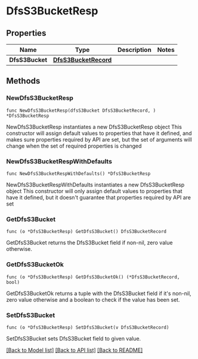 # DfsS3BucketResp

## Properties

Name | Type | Description | Notes
------------ | ------------- | ------------- | -------------
**DfsS3Bucket** | [**DfsS3BucketRecord**](DfsS3BucketRecord.md) |  | 

## Methods

### NewDfsS3BucketResp

`func NewDfsS3BucketResp(dfsS3Bucket DfsS3BucketRecord, ) *DfsS3BucketResp`

NewDfsS3BucketResp instantiates a new DfsS3BucketResp object
This constructor will assign default values to properties that have it defined,
and makes sure properties required by API are set, but the set of arguments
will change when the set of required properties is changed

### NewDfsS3BucketRespWithDefaults

`func NewDfsS3BucketRespWithDefaults() *DfsS3BucketResp`

NewDfsS3BucketRespWithDefaults instantiates a new DfsS3BucketResp object
This constructor will only assign default values to properties that have it defined,
but it doesn't guarantee that properties required by API are set

### GetDfsS3Bucket

`func (o *DfsS3BucketResp) GetDfsS3Bucket() DfsS3BucketRecord`

GetDfsS3Bucket returns the DfsS3Bucket field if non-nil, zero value otherwise.

### GetDfsS3BucketOk

`func (o *DfsS3BucketResp) GetDfsS3BucketOk() (*DfsS3BucketRecord, bool)`

GetDfsS3BucketOk returns a tuple with the DfsS3Bucket field if it's non-nil, zero value otherwise
and a boolean to check if the value has been set.

### SetDfsS3Bucket

`func (o *DfsS3BucketResp) SetDfsS3Bucket(v DfsS3BucketRecord)`

SetDfsS3Bucket sets DfsS3Bucket field to given value.



[[Back to Model list]](../README.md#documentation-for-models) [[Back to API list]](../README.md#documentation-for-api-endpoints) [[Back to README]](../README.md)



